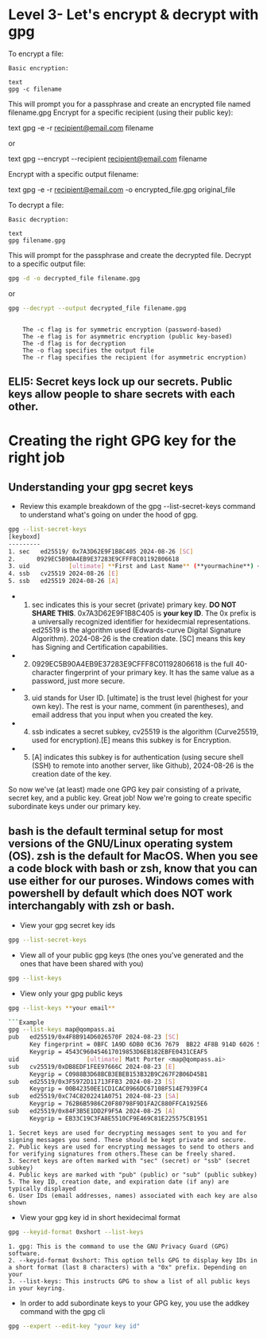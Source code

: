 # Level 3- Let's encrypt & decrypt with gpg
To encrypt a file:

    Basic encryption:

    text
    gpg -c filename

This will prompt you for a passphrase and create an encrypted file named filename.gpg
Encrypt for a specific recipient (using their public key):

text
gpg -e -r recipient@email.com filename

or

text
gpg --encrypt --recipient recipient@email.com filename

Encrypt with a specific output filename:

text
gpg -e -r recipient@email.com -o encrypted_file.gpg original_file

To decrypt a file:

    Basic decryption:

    text
    gpg filename.gpg

This will prompt for the passphrase and create the decrypted file.
Decrypt to a specific output file:

```bash
gpg -d -o decrypted_file filename.gpg
```
or

```bash
gpg --decrypt --output decrypted_file filename.gpg
```

```Additional notes:

    The -c flag is for symmetric encryption (password-based)
    The -e flag is for asymmetric encryption (public key-based)
    The -d flag is for decryption
    The -o flag specifies the output file
    The -r flag specifies the recipient (for asymmetric encryption)
```
## ELI5: Secret keys lock up our secrets. Public keys allow people to share secrets with each other.

# Creating the right GPG key for the right job

## Understanding your gpg secret keys
- Review this example breakdown of the gpg --list-secret-keys command to understand what's going on under the hood of gpg. 

```bash
gpg --list-secret-keys
[keyboxd]
---------
1. sec   ed25519/ 0x7A3D62E9F1B8C405 2024-08-26 [SC]
2.      0929EC5B90A4EB9E37283E9CFFF8C01192806618
3. uid           [ultimate] **First and Last Name** (**yourmachine**) <**youremail.mail**>
4. ssb   cv25519 2024-08-26 [E]
5. ssb   ed25519 2024-08-26 [A]
```
- 1. sec indicates this is your secret (private) primary key. **DO NOT SHARE THIS**. 0x7A3D62E9F1B8C405 is **your key ID**. The 0x prefix is a universally recognized identifier for hexidecmial representations. ed25519 is the algorithm used (Edwards-curve Digital Signature Algorithm).  2024-08-26 is the creation date. [SC] means this key has Signing and Certification capabilities.
- 2.  0929EC5B90A4EB9E37283E9CFFF8C01192806618 is the full 40-character fingerprint of your primary key. It has the same value as a password, just more secure.
- 3. uid stands for User ID. [ultimate] is the trust level (highest for your own key). The rest is your name, comment (in parentheses), and email address that you input when you created the key. 
- 4. ssb indicates a secret subkey, cv25519 is the algorithm (Curve25519, used for encryption).[E] means this subkey is for Encryption.
- 5. [A] indicates this subkey is for authentication (using secure shell (SSH) to remote into another server, like Github), 2024-08-26 is the creation date of the key.



So now we've (at least) made one GPG key pair consisting of a private, secret key, and a public key. Great job! Now we're going to create specific subordinate keys under our primary key.
## **bash** is the default terminal setup for most versions of the GNU/Linux operating system (OS). **zsh** is the default for MacOS. When you see a code block with bash or zsh, know that you can use either for our puroses. Windows comes with powershell by default which does **NOT** work interchangably with zsh or bash. 

- View your gpg secret key ids
```bash
gpg --list-secret-keys
```

- View all of your public gpg keys (the ones you've generated and the ones that have been shared with you)
```bash
gpg --list-keys
```
- View only your gpg public keys
```bash
gpg --list-keys **your email**

```Example
gpg --list-keys map@qompass.ai
pub   ed25519/0x4F8B914D6026570F 2024-08-23 [SC]
      Key fingerprint = 0BFC 1A9D 6DB0 0C36 7679  BB22 4F8B 914D 6026 570F
      Keygrip = 4543C960454617019853D6EB182EBFE0431CEAF5
uid                   [ultimate] Matt Porter <map@qompass.ai>
sub   cv25519/0xDB8EDF1FEE97666C 2024-08-23 [E]
      Keygrip = C0988B3D68BCB3EBEB153B32B9C267F2B06D45B1
sub   ed25519/0x3F5972D11713FFB3 2024-08-23 [S]
      Keygrip = 00B42350EE1CD1CAC0966DC67108F514E7939FC4
sub   ed25519/0xC74C8202241A0751 2024-08-23 [SA]
      Keygrip = 762B6B5986C20F80798F9D1FA2C880FFCA1925E6
sub   ed25519/0x84F3B5E1DD2F9F5A 2024-08-25 [A]
      Keygrip = EB33C19C3FA8E5510CF9E469C81E225575CB1951
```

```Understanding the difference between public and private keys
1. Secret keys are used for decrypting messages sent to you and for signing messages you send. These should be kept private and secure.
2. Public keys are used for encrypting messages to send to others and for verifying signatures from others.These can be freely shared.
3. Secret keys are often marked with "sec" (secret) or "ssb" (secret subkey)
4. Public keys are marked with "pub" (public) or "sub" (public subkey)
5. The key ID, creation date, and expiration date (if any) are typically displayed
6. User IDs (email addresses, names) associated with each key are also shown
```


- View your gpg key id in short hexidecimal format 


```bash
gpg --keyid-format 0xshort --list-keys
```
```Exlanation
1. gpg: This is the command to use the GNU Privacy Guard (GPG) software.
2. --keyid-format 0xshort: This option tells GPG to display key IDs in a short format (last 8 characters) with a "0x" prefix. Depending on your 
3. --list-keys: This instructs GPG to show a list of all public keys in your keyring.
```

- In order to add subordinate keys to your GPG key, you use the addkey command with the gpg cli

```bash
gpg --expert --edit-key "your key id"
```

